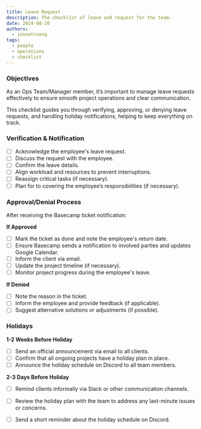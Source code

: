 ```yaml
---
title: Leave Request
description: The checklist of leave and request for the team.
date: 2024-08-20
authors:
  - innnotruong
tags:
  - people
  - operations
  - checklist
---
```


### Objectives

As an Ops Team/Manager member, it’s important to manage leave requests effectively to ensure smooth project operations and clear communication.

This checklist guides you through verifying, approving, or denying leave requests, and handling holiday notifications, helping to keep everything on track.

### Verification & Notification

- [ ] Acknowledge the employee's leave request.
- [ ] Discuss the request with the employee.
- [ ] Confirm the leave details.
- [ ] Align workload and resources to prevent interruptions.
- [ ] Reassign critical tasks (if necessary).
- [ ] Plan for to covering the employee’s responsibilities (if necessary).

### Approval/Denial Process

After receiving the Basecamp ticket notification:

**If Approved**

- [ ] Mark the ticket as done and note the employee's return date.
- [ ] Ensure Basecamp sends a notification to involved parties and updates Google Calendar.
- [ ] Inform the client via email.
- [ ] Update the project timeline (if necessary).
- [ ] Monitor project progress during the employee's leave.

**If Denied**

- [ ] Note the reason in the ticket.
- [ ] Inform the employee and provide feedback (if applicable).
- [ ] Suggest alternative solutions or adjustments (if possible).

### Holidays

**1-2 Weeks Before Holiday**

- [ ] Send an official announcement via email to all clients.
- [ ] Confirm that all ongoing projects have a holiday plan in place.
- [ ] Announce the holiday schedule on Discord to all team members.

**2-3 Days Before Holiday**

- [ ] Remind clients informally via Slack or other communication channels.
- [ ] Review the holiday plan with the team to address any last-minute issues or concerns.
- [ ] Send a short reminder about the holiday schedule on Discord.

